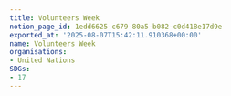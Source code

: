 ```yaml
---
title: Volunteers Week
notion_page_id: 1edd6625-c679-80a5-b082-c0d418e17d9e
exported_at: '2025-08-07T15:42:11.910368+00:00'
name: Volunteers Week
organisations:
- United Nations
SDGs:
- 17
---
```


